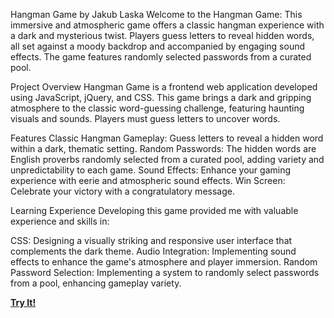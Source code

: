Hangman Game by Jakub Laska
Welcome to the Hangman Game:
This immersive and atmospheric game offers a classic hangman experience with a dark and mysterious twist. Players guess letters to reveal hidden words, all set against a moody backdrop and accompanied by engaging sound effects. The game features randomly selected passwords from a curated pool.

Project Overview
Hangman Game is a frontend web application developed using JavaScript, jQuery, and CSS. This game brings a dark and gripping atmosphere to the classic word-guessing challenge, featuring haunting visuals and sounds. Players must guess letters to uncover words.

Features
Classic Hangman Gameplay: Guess letters to reveal a hidden word within a dark, thematic setting.
Random Passwords: The hidden words are English proverbs randomly selected from a curated pool, adding variety and unpredictability to each game.
Sound Effects: Enhance your gaming experience with eerie and atmospheric sound effects.
Win Screen: Celebrate your victory with a congratulatory message.

Learning Experience
Developing this game provided me with valuable experience and skills in:

CSS: Designing a visually striking and responsive user interface that complements the dark theme.
Audio Integration: Implementing sound effects to enhance the game's atmosphere and player immersion.
Random Password Selection: Implementing a system to randomly select passwords from a pool, enhancing gameplay variety.


**[Try It!](https://jakub-laska.github.io/Hangman-game/)**
<!-- 
_______/\\\\\\\_______/\\\_____________        
 ______\/////\\\______\/\\\_____________       
  __________\/\\\______\/\\\_____________      
   __________\/\\\______\/\\\_____________     
    __________\/\\\______\/\\\_____________    
     __________\/\\\______\/\\\_____________   
      ___/\\\___\/\\\______\/\\\_____________  
       __\//\\\\\\\\\_______\/\\\\\\\\\\\\\___ 
        ___\/////////________\/////////////____ 
-->
